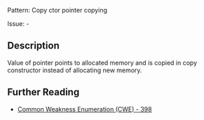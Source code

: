 Pattern: Copy ctor pointer copying

Issue: -

## Description

Value of pointer points to allocated memory and is copied in copy constructor instead of allocating new memory.

## Further Reading

* [Common Weakness Enumeration (CWE) - 398](https://cwe.mitre.org/data/definitions/398.html)